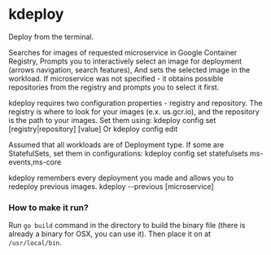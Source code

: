 # kdeploy
Deploy from the terminal.

Searches for images of requested microservice in Google Container Registry,
Prompts you to interactively select an image for deployment (arrows navigation, search features),
And sets the selected image in the workload.
If microservice was not specified - it obtains possible repositories from the registry and prompts you to select it first.

kdeploy requires two configuration properties - registry and repository.
The registry is where to look for your images (e.x. us.gcr.io), and the repository is the path to your images.
Set them using:
kdeploy config set [registry|repository] [value]
Or  kdeploy config edit

Assumed that all workloads are of Deployment type. If some are StatefulSets, set them in configurations:
kdeploy config set statefulsets ms-events,ms-core

kdeploy remembers every deployment you made and allows you to redeploy previous images.
kdeploy --previous [microservice]

### How to make it run?

Run `go build` command in the directory to build the binary file (there is already a binary for OSX, you can use it).
Then place it on at `/usr/local/bin`.
